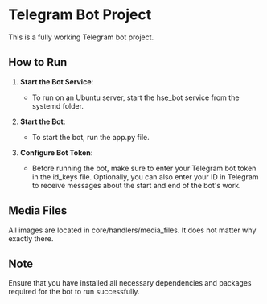 # Telegram Bot Project

This is a fully working Telegram bot project.

## How to Run

1. **Start the Bot Service**: 
   - To run on an Ubuntu server, start the hse_bot service from the systemd folder.

2. **Start the Bot**: 
   - To start the bot, run the app.py file.

3. **Configure Bot Token**: 
   - Before running the bot, make sure to enter your Telegram bot token in the id_keys file. Optionally, you can also enter your ID in Telegram to receive messages about the start and end of the bot's work.

## Media Files
All images are located in core/handlers/media_files. It does not matter why exactly there.

## Note
Ensure that you have installed all necessary dependencies and packages required for the bot to run successfully.
